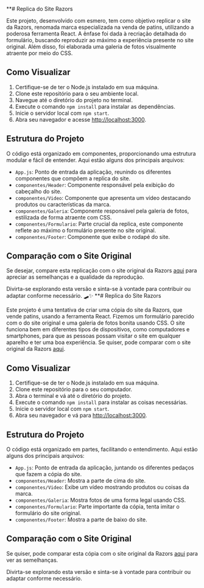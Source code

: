 **# Replica do Site Razors

Este projeto, desenvolvido com esmero, tem como objetivo replicar o site da Razors, renomada marca especializada na venda de patins, utilizando a poderosa ferramenta React. A ênfase foi dada à recriação detalhada do formulário, buscando reproduzir ao máximo a experiência presente no site original. Além disso, foi elaborada uma galeria de fotos visualmente atraente por meio do CSS.

## Como Visualizar

1. Certifique-se de ter o Node.js instalado em sua máquina.
2. Clone este repositório para o seu ambiente local.
3. Navegue até o diretório do projeto no terminal.
4. Execute o comando `npm install` para instalar as dependências.
5. Inicie o servidor local com `npm start`.
6. Abra seu navegador e acesse [http://localhost:3000](http://localhost:3000).

## Estrutura do Projeto

O código está organizado em componentes, proporcionando uma estrutura modular e fácil de entender. Aqui estão alguns dos principais arquivos:

- `App.js`: Ponto de entrada da aplicação, reunindo os diferentes componentes que compõem a replica do site.
- `componentes/Header`: Componente responsável pela exibição do cabeçalho do site.
- `componentes/Video`: Componente que apresenta um vídeo destacando produtos ou características da marca.
- `componentes/Galeria`: Componente responsável pela galeria de fotos, estilizada de forma atraente com CSS.
- `componentes/Formulario`: Parte crucial da replica, este componente reflete ao máximo o formulário presente no site original.
- `componentes/Footer`: Componente que exibe o rodapé do site.

## Comparação com o Site Original

Se desejar, compare esta replicação com o site original da Razors [aqui](https://www.razorskate.com) para apreciar as semelhanças e a qualidade da reprodução.

Divirta-se explorando esta versão e sinta-se à vontade para contribuir ou adaptar conforme necessário. 🛹✨
**# Replica do Site Razors

Este projeto é uma tentativa de criar uma cópia do site da Razors, que vende patins, usando a ferramenta React. Fizemos um formulário parecido com o do site original e uma galeria de fotos bonita usando CSS. O site funciona bem em diferentes tipos de dispositivos, como computadores e smartphones, para que as pessoas possam visitar o site em qualquer aparelho e ter uma boa experiência. Se quiser, pode comparar com o site original da Razors [aqui](https://www.razorskate.com).

## Como Visualizar

1. Certifique-se de ter o Node.js instalado em sua máquina.
2. Clone este repositório para o seu computador.
3. Abra o terminal e vá até o diretório do projeto.
4. Execute o comando `npm install` para instalar as coisas necessárias.
5. Inicie o servidor local com `npm start`.
6. Abra seu navegador e vá para [http://localhost:3000](http://localhost:3000).

## Estrutura do Projeto

O código está organizado em partes, facilitando o entendimento. Aqui estão alguns dos principais arquivos:

- `App.js`: Ponto de entrada da aplicação, juntando os diferentes pedaços que fazem a cópia do site.
- `componentes/Header`: Mostra a parte de cima do site.
- `componentes/Video`: Exibe um vídeo mostrando produtos ou coisas da marca.
- `componentes/Galeria`: Mostra fotos de uma forma legal usando CSS.
- `componentes/Formulario`: Parte importante da cópia, tenta imitar o formulário do site original.
- `componentes/Footer`: Mostra a parte de baixo do site.

## Comparação com o Site Original

Se quiser, pode comparar esta cópia com o site original da Razors [aqui](https://www.razorskate.com) para ver as semelhanças.

Divirta-se explorando esta versão e sinta-se à vontade para contribuir ou adaptar conforme necessário.
